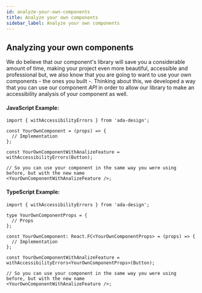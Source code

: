 ```yaml
---
id: analyze-your-own-components
title: Analyze your own components
sidebar_label: Analyze your own components
---
```


## Analyzing your own components

We do believe that our component's library will save you a considerable amount of time, making your project even more beautiful, accessible and professional but, we also know that you are going to want to use your own components - the ones you built -. Thinking about this, we developed a way that you can use our component _API_ in order to allow our library to make an accessibility analysis of your component as well.

#### JavaScript Example:

```tsx
import { withAccessibilityErrors } from 'ada-design';

const YourOwnComponent = (props) => {
  // Implementation
};

const YourOwnComponentWithAnalizeFeature = withAccessibilityErrors(Button);

// So you can use your component in the same way you were using before, but with the new name
<YourOwnComponentWithAnalizeFeature />;
```

#### TypeScript Example:

```tsx
import { withAccessibilityErrors } from 'ada-design';

type YourOwnComponentProps = {
  // Props
};

const YourOwnComponent: React.FC<YourOwnComponentProps> = (props) => {
  // Implementation
};

const YourOwnComponentWithAnalizeFeature = withAccessibilityErrors<YourOwnComponentProps>(Button);

// So you can use your component in the same way you were using before, but with the new name
<YourOwnComponentWithAnalizeFeature />;
```
